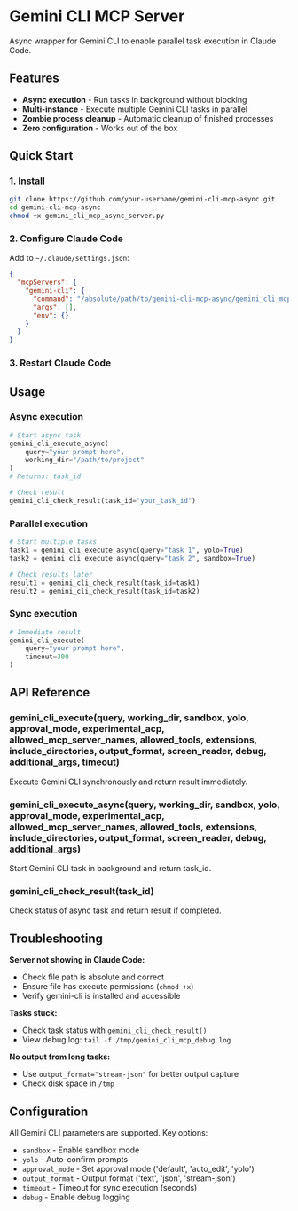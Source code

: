 # Gemini CLI MCP Server

Async wrapper for Gemini CLI to enable parallel task execution in Claude Code.

## Features

- **Async execution** - Run tasks in background without blocking
- **Multi-instance** - Execute multiple Gemini CLI tasks in parallel
- **Zombie process cleanup** - Automatic cleanup of finished processes
- **Zero configuration** - Works out of the box

## Quick Start

### 1. Install

```bash
git clone https://github.com/your-username/gemini-cli-mcp-async.git
cd gemini-cli-mcp-async
chmod +x gemini_cli_mcp_async_server.py
```

### 2. Configure Claude Code

Add to `~/.claude/settings.json`:

```json
{
  "mcpServers": {
    "gemini-cli": {
      "command": "/absolute/path/to/gemini-cli-mcp-async/gemini_cli_mcp_async_server.py",
      "args": [],
      "env": {}
    }
  }
}
```

### 3. Restart Claude Code

## Usage

### Async execution

```python
# Start async task
gemini_cli_execute_async(
    query="your prompt here",
    working_dir="/path/to/project"
)
# Returns: task_id

# Check result
gemini_cli_check_result(task_id="your_task_id")
```

### Parallel execution

```python
# Start multiple tasks
task1 = gemini_cli_execute_async(query="task 1", yolo=True)
task2 = gemini_cli_execute_async(query="task 2", sandbox=True)

# Check results later
result1 = gemini_cli_check_result(task_id=task1)
result2 = gemini_cli_check_result(task_id=task2)
```

### Sync execution

```python
# Immediate result
gemini_cli_execute(
    query="your prompt here",
    timeout=300
)
```

## API Reference

### gemini_cli_execute(query, working_dir, sandbox, yolo, approval_mode, experimental_acp, allowed_mcp_server_names, allowed_tools, extensions, include_directories, output_format, screen_reader, debug, additional_args, timeout)

Execute Gemini CLI synchronously and return result immediately.

### gemini_cli_execute_async(query, working_dir, sandbox, yolo, approval_mode, experimental_acp, allowed_mcp_server_names, allowed_tools, extensions, include_directories, output_format, screen_reader, debug, additional_args)

Start Gemini CLI task in background and return task_id.

### gemini_cli_check_result(task_id)

Check status of async task and return result if completed.

## Troubleshooting

**Server not showing in Claude Code:**
- Check file path is absolute and correct
- Ensure file has execute permissions (`chmod +x`)
- Verify gemini-cli is installed and accessible

**Tasks stuck:**
- Check task status with `gemini_cli_check_result()`
- View debug log: `tail -f /tmp/gemini_cli_mcp_debug.log`

**No output from long tasks:**
- Use `output_format="stream-json"` for better output capture
- Check disk space in `/tmp`

## Configuration

All Gemini CLI parameters are supported. Key options:

- `sandbox` - Enable sandbox mode
- `yolo` - Auto-confirm prompts
- `approval_mode` - Set approval mode ('default', 'auto_edit', 'yolo')
- `output_format` - Output format ('text', 'json', 'stream-json')
- `timeout` - Timeout for sync execution (seconds)
- `debug` - Enable debug logging